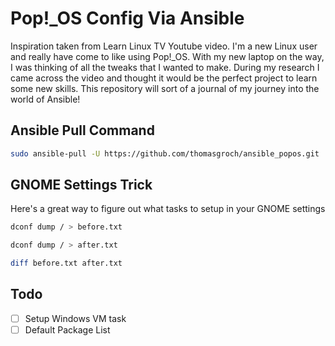 # Pop!_OS Config Via Ansible

Inspiration taken from Learn Linux TV Youtube video. I'm a new Linux user and really have come to like using Pop!_OS. With my new laptop on the way, I was thinking of all the tweaks that I wanted to make. During my research I came across the video and thought it would be the perfect project to learn some new skills. This repository will sort of a journal of my journey into the world of Ansible!

## Ansible Pull Command
```bash
sudo ansible-pull -U https://github.com/thomasgroch/ansible_popos.git
```

## GNOME Settings Trick

Here's a great way to figure out what tasks to setup in your GNOME settings
```bash
dconf dump / > before.txt
```
```bash
dconf dump / > after.txt
```
```bash
diff before.txt after.txt
```

## Todo

- [ ] Setup Windows VM task
- [ ] Default Package List
